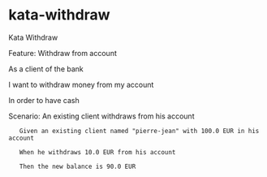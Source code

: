# kata-withdraw
Kata Withdraw

Feature: Withdraw from account

   As a client of the bank
   
   I want to withdraw money from my account
   
   In order to have cash
   

   Scenario: An existing client withdraws from his account
   
       Given an existing client named "pierre-jean" with 100.0 EUR in his account
       
       When he withdraws 10.0 EUR from his account
       
       Then the new balance is 90.0 EUR
